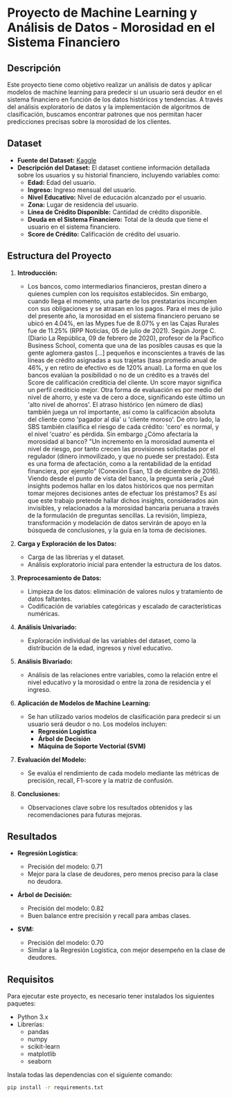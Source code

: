 # Proyecto de Machine Learning y Análisis de Datos - Morosidad en el Sistema Financiero

## Descripción

Este proyecto tiene como objetivo realizar un análisis de datos y aplicar modelos de machine learning para predecir si un usuario será deudor en el sistema financiero en función de los datos históricos y tendencias. A través del análisis exploratorio de datos y la implementación de algoritmos de clasificación, buscamos encontrar patrones que nos permitan hacer predicciones precisas sobre la morosidad de los clientes.

## Dataset

- **Fuente del Dataset:** [Kaggle](https://www.kaggle.com/datasets/luishcaldernb/morosidad)
- **Descripción del Dataset:** 
    El dataset contiene información detallada sobre los usuarios y su historial financiero, incluyendo variables como:
    - **Edad:** Edad del usuario.
    - **Ingreso:** Ingreso mensual del usuario.
    - **Nivel Educativo:** Nivel de educación alcanzado por el usuario.
    - **Zona:** Lugar de residencia del usuario.
    - **Línea de Crédito Disponible:** Cantidad de crédito disponible.
    - **Deuda en el Sistema Financiero:** Total de la deuda que tiene el usuario en el sistema financiero.
    - **Score de Crédito:** Calificación de crédito del usuario.

## Estructura del Proyecto

1. **Introducción:**
   - Los bancos, como intermediarios financieros, prestan dinero a quienes cumplen con los requisitos establecidos. Sin embargo, cuando llega el momento, una parte de los prestatarios incumplen con sus obligaciones y se atrasan en los pagos. Para el mes de julio del presente año, la morosidad en el sistema financiero peruano se ubicó en 4.04%, en las Mypes fue de 8.07% y en las Cajas Rurales fue de 11.25% (RPP Noticias, 05 de julio de 2021). Según Jorge C. (Diario La República, 09 de febrero de 2020), profesor de la Pacífico Business School, comenta que una de las posibles causas es que la gente aglomera gastos […] pequeños e inconscientes a través de las líneas de crédito asignadas a sus trajetas (tasa promedio anual de 46%, y en retiro de efectivo es de 120% anual). La forma en que los bancos evalúan la posibilidad o no de un crédito es a través del Score de calificación crediticia del cliente. Un score mayor significa un perfil crediticio mejor. Otra forma de evaluación es por medio del nivel de ahorro, y este va de cero a doce, significando este último un 'alto nivel de ahorros'. El atraso histórico (en número de días) también juega un rol importante, así como la calificación absoluta del cliente como 'pagador al día' u 'cliente moroso'. De otro lado, la SBS también clasifica el riesgo de cada crédito: 'cero' es normal, y el nivel 'cuatro' es pérdida. Sin embargo ¿Cómo afectaría la morosidad al banco? "Un incremento en la morosidad aumenta el nivel de riesgo, por tanto crecen las provisiones solicitadas por el regulador (dinero inmovilizado, y que no puede ser prestado). Esta es una forma de afectación, como a la rentabilidad de la entidad financiera, por ejemplo" (Conexión Esan, 13 de diciembre de 2016). Viendo desde el punto de vista del banco, la pregunta sería ¿Qué insights podemos hallar en los datos históricos que nos permitan tomar mejores decisiones antes de efectuar los préstamos? Es así que este trabajo pretende hallar dichos insights, considerados aún invisibles, y relacionados a la morosidad bancaria peruana a través de la formulación de preguntas sencillas. La revisión, limpieza, transformación y modelación de datos servirán de apoyo en la búsqueda de conclusiones, y la guía en la toma de decisiones.
   
2. **Carga y Exploración de los Datos:**
   - Carga de las librerías y el dataset.
   - Análisis exploratorio inicial para entender la estructura de los datos.

3. **Preprocesamiento de Datos:**
   - Limpieza de los datos: eliminación de valores nulos y tratamiento de datos faltantes.
   - Codificación de variables categóricas y escalado de características numéricas.
   
4. **Análisis Univariado:**
   - Exploración individual de las variables del dataset, como la distribución de la edad, ingresos y nivel educativo.
   
5. **Análisis Bivariado:**
   - Análisis de las relaciones entre variables, como la relación entre el nivel educativo y la morosidad o entre la zona de residencia y el ingreso.
   
6. **Aplicación de Modelos de Machine Learning:**
   - Se han utilizado varios modelos de clasificación para predecir si un usuario será deudor o no. Los modelos incluyen:
     - **Regresión Logística**
     - **Árbol de Decisión**
     - **Máquina de Soporte Vectorial (SVM)**
   
7. **Evaluación del Modelo:**
   - Se evalúa el rendimiento de cada modelo mediante las métricas de precisión, recall, F1-score y la matriz de confusión.
   
8. **Conclusiones:**
   - Observaciones clave sobre los resultados obtenidos y las recomendaciones para futuras mejoras.

## Resultados

- **Regresión Logística:** 
   - Precisión del modelo: 0.71
   - Mejor para la clase de deudores, pero menos preciso para la clase no deudora.
   
- **Árbol de Decisión:** 
   - Precisión del modelo: 0.82
   - Buen balance entre precisión y recall para ambas clases.
   
- **SVM:** 
   - Precisión del modelo: 0.70
   - Similar a la Regresión Logística, con mejor desempeño en la clase de deudores.

## Requisitos

Para ejecutar este proyecto, es necesario tener instalados los siguientes paquetes:

- Python 3.x
- Librerías:
  - pandas
  - numpy
  - scikit-learn
  - matplotlib
  - seaborn

Instala todas las dependencias con el siguiente comando:

```bash
pip install -r requirements.txt
